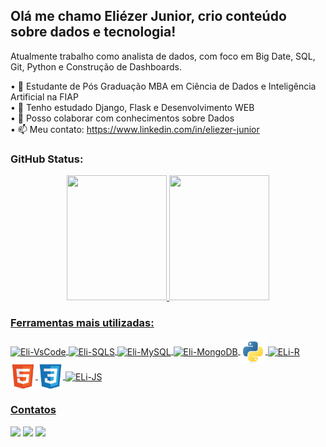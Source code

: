 ## Olá me chamo Eliézer Junior, crio conteúdo sobre dados e tecnologia!

Atualmente trabalho como analista de dados, com foco em Big Date, SQL, Git, Python e Construção de Dashboards.

• 🔭 Estudante de Pós Graduação MBA em Ciência de Dados e Inteligência Artificial na FIAP </br>
• 🌱 Tenho estudado Django, Flask e Desenvolvimento WEB </br>
• 🤔 Posso colaborar com conhecimentos sobre Dados </br>
• 📫 Meu contato: https://www.linkedin.com/in/eliezer-junior

### GitHub Status:
<div align="center">
  <a href="https://github.com/ersjunior">
  <img height="200em" width="160em" src="https://github-readme-stats.vercel.app/api?username=ersjunior&show_icons=true&theme=github_dark&include_all_commits=true&count_private=true"/>
  <img height="200em" width="160em" src="https://github-readme-stats.vercel.app/api/top-langs/?username=ersjunior&layout=compact&langs_count=7&theme=github_dark"/>
</div>

### Ferramentas mais utilizadas:
<div style="display: inline_block">
  <img align="center" alt="Eli-VsCode" height="40" width="40" src="https://cdn.jsdelivr.net/gh/devicons/devicon@latest/icons/vscode/vscode-original.svg">
  <img align="center" alt="Eli-SQLS" height="40" width="40" src="https://cdn.jsdelivr.net/gh/devicons/devicon@latest/icons/azuresqldatabase/azuresqldatabase-original.svg">
  <img align="center" alt="Eli-MySQL" height="40" width="40" src="https://cdn.jsdelivr.net/gh/devicons/devicon/icons/mysql/mysql-original-wordmark.svg">
  <img align="center" alt="Eli-MongoDB" height="40" width="40" src="https://cdn.jsdelivr.net/gh/devicons/devicon/icons/mongodb/mongodb-original-wordmark.svg">
  <img align="center" alt="Eli-Python" height="40" width="40" src="https://raw.githubusercontent.com/devicons/devicon/master/icons/python/python-original.svg">
  <img align="center" alt="ELi-R" height="40" width="40" src="https://cdn.jsdelivr.net/gh/devicons/devicon/icons/rstudio/rstudio-original.svg">
  <img align="center" alt="Eli-HTML" height="40" width="40" src="https://raw.githubusercontent.com/devicons/devicon/master/icons/html5/html5-original.svg">
  <img align="center" alt="Eli-CSS" height="40" width="40" src="https://raw.githubusercontent.com/devicons/devicon/master/icons/css3/css3-original.svg">
  <img align="center" alt="ELi-JS" height="40" width="40" src="https://cdn.jsdelivr.net/gh/devicons/devicon/icons/javascript/javascript-original.svg">
<!--
  <img align="center" alt="ELi-PS" height="30" width="40" src="https://cdn.jsdelivr.net/gh/devicons/devicon/icons/photoshop/photoshop-plain.svg">
  <img align="center" alt="ELi-PR" height="30" width="40" src="https://cdn.jsdelivr.net/gh/devicons/devicon/icons/premierepro/premierepro-plain.svg">
  <img align="right" alt="Eli-pic" height="150" style="border-radius:50px;" src="https://media-exp1.licdn.com/dms/image/C4D03AQGqXn1KOB5bdg/profile-displayphoto-shrink_800_800/0/1605293150240?e=1655337600&v=beta&t=iAcxFOwba35tA4oIdj6rikQcAZIJIDIqrLZ3eXrCEsI">
-->
</div>
  
### Contatos
<div> 
  <a href="https://www.youtube.com/channel/UCrqOYKmd9drRGumTiqet8ow" target="_blank"><img src="https://img.shields.io/badge/YouTube-FF0000?style=for-the-badge&logo=youtube&logoColor=white" target="_blank"></a>
  <a href = "mailto:ersjunior@gmail.com"><img src="https://img.shields.io/badge/-outlook-%23333?style=for-the-badge&logo=gmail&logoColor=white" target="_blank"></a>
  <a href="https://www.linkedin.com/in/eliezer-junior/" target="_blank"><img src="https://img.shields.io/badge/-LinkedIn-%230077B5?style=for-the-badge&logo=linkedin&logoColor=white" target="_blank"></a> 
</div>
